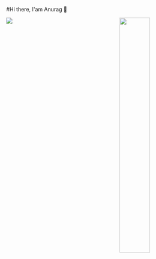 #Hi there, I'am Anurag 👋

<img align="left"  src ="https://github-readme-stats-xi-seven-24.vercel.app/api?username=Anurag-Mishra22&show_icons=true&theme=transparent" />
<img align="right" width="40%" src ="https://github-readme-stats-xi-seven-24.vercel.app/api/top-langs/?username=anuraghazra&layout=compact" />


